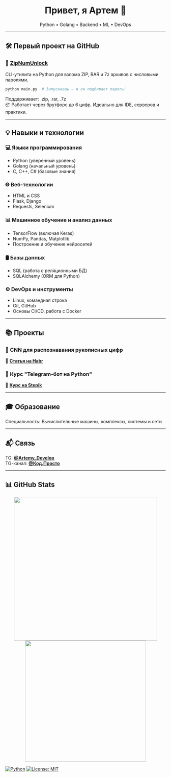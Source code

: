 <h1 align="center">Привет, я Артем 👋</h1>
<p align="center">
  Python • Golang • Backend • ML • DevOps
</p>


---

## 🛠 Первый проект на GitHub

### 🚀 [**ZipNumUnlock**](https://github.com/Artemy-dev/ZipNumUnlock)  
CLI-утилита на Python для взлома ZIP, RAR и 7z архивов с числовыми паролями.
```bash
python main.py  # Запускаешь — и он подбирает пароль!
```

Поддерживает: .zip, .rar, .7z<br>
📦 Работает через брутфорс до 6 цифр. Идеально для IDE, серверов и практики.

---

## 💡 Навыки и технологии<br>
### 💻 Языки программирования
- Python (уверенный уровень)
- Golang (начальный уровень)
- C, C++, C# (базовые знания)

### 🌐 Веб-технологии
- HTML и CSS
- Flask, Django
- Requests, Selenium

### 📊 Машинное обучение и анализ данных
- TensorFlow (включая Keras)
- NumPy, Pandas, Matplotlib
- Построение и обучение нейросетей

### 🛢 Базы данных
- SQL (работа с реляционными БД)
- SQLAlchemy (ORM для Python)

### ⚙️ DevOps и инструменты
- Linux, командная строка
- Git, GitHub
- Основы CI/CD, работа с Docker

---

## 📚 Проекты
### 🧠 CNN для распознавания рукописных цифр
📘 [**Статья на Habr**](https://habr.com/p/856426)
### 🤖 Курс "Telegram-бот на Python"
📘 [**Курс на Stepik**](https://stepik.org/course/211057)

---

## 🎓 Образование
Специальность: Вычислительные машины, комплексы, системы и сети

---

## 📬 Связь
TG: [**@Artemy_Develop**](https://t.me/Artemy_Develop)<br>
TG-канал: [**@Код.Просто**](https://t.me/code_just)

---

## 📊 GitHub Stats
<p align="center"> <img src="https://github-readme-stats.vercel.app/api?username=Artemy-dev&show_icons=true&theme=radical" width="450"/> <img src="https://github-readme-stats.vercel.app/api/top-langs/?username=Artemy-dev&layout=compact&theme=radical" width="380"/> </p>

[![Python](https://img.shields.io/badge/Python-3.x-blue)]()
[![License: MIT](https://img.shields.io/badge/License-MIT-green.svg)]()

